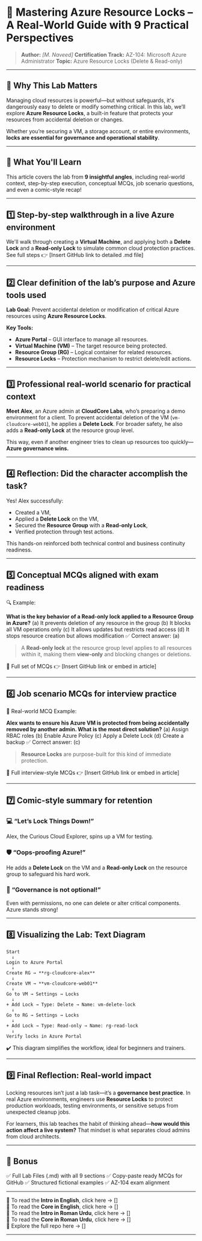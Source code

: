 # 🔐 Mastering Azure Resource Locks – A Real-World Guide with 9 Practical Perspectives

> **Author:** *\[M. Naveed]*
> **Certification Track:** AZ-104: Microsoft Azure Administrator
> **Topic:** Azure Resource Locks (Delete & Read-only)

---

## 🧭 Why This Lab Matters

Managing cloud resources is powerful—but without safeguards, it's dangerously easy to delete or modify something critical. In this lab, we’ll explore **Azure Resource Locks**, a built-in feature that protects your resources from accidental deletion or changes.

Whether you’re securing a VM, a storage account, or entire environments, **locks are essential for governance and operational stability**.

---

## 🔹 What You'll Learn

This article covers the lab from **9 insightful angles**, including real-world context, step-by-step execution, conceptual MCQs, job scenario questions, and even a comic-style recap!

---

## 1️⃣ Step-by-step walkthrough in a live Azure environment

We'll walk through creating a **Virtual Machine**, and applying both a **Delete Lock** and a **Read-only Lock** to simulate common cloud protection practices. See full steps 👉 \[Insert GitHub link to detailed .md file]

---

## 2️⃣ Clear definition of the lab’s purpose and Azure tools used

**Lab Goal:** Prevent accidental deletion or modification of critical Azure resources using **Azure Resource Locks**.

**Key Tools:**

* **Azure Portal** – GUI interface to manage all resources.
* **Virtual Machine (VM)** – The target resource being protected.
* **Resource Group (RG)** – Logical container for related resources.
* **Resource Locks** – Protection mechanism to restrict delete/edit actions.

---

## 3️⃣ Professional real-world scenario for practical context

**Meet Alex**, an Azure admin at **CloudCore Labs**, who’s preparing a demo environment for a client. To prevent accidental deletion of the VM (`vm-cloudcore-web01`), he applies a **Delete Lock**. For broader safety, he also adds a **Read-only Lock** at the resource group level.

This way, even if another engineer tries to clean up resources too quickly—**Azure governance wins.**

---

## 4️⃣ Reflection: Did the character accomplish the task?

Yes! Alex successfully:

* Created a VM,
* Applied a **Delete Lock** on the VM,
* Secured the **Resource Group** with a **Read-only Lock**,
* Verified protection through test actions.

This hands-on reinforced both technical control and business continuity readiness.

---

## 5️⃣ Conceptual MCQs aligned with exam readiness

🔍 Example:

**What is the key behavior of a Read-only lock applied to a Resource Group in Azure?**
(a) It prevents deletion of any resource in the group
(b) It blocks all VM operations only
(c) It allows updates but restricts read access
(d) It stops resource creation but allows modification
✅ Correct answer: (a)

> A **Read-only lock** at the resource group level applies to all resources within it, making them **view-only** and blocking changes or deletions.

🧠 Full set of MCQs 👉 \[Insert GitHub link or embed in article]

---

## 6️⃣ Job scenario MCQs for interview practice

🎯 Real-world MCQ Example:

**Alex wants to ensure his Azure VM is protected from being accidentally removed by another admin. What is the most direct solution?**
(a) Assign RBAC roles
(b) Enable Azure Policy
(c) Apply a Delete Lock
(d) Create a backup
✅ Correct answer: (c)

> **Resource Locks** are purpose-built for this kind of immediate protection.

🧩 Full interview-style MCQs 👉 \[Insert GitHub link or embed in article]

---

## 7️⃣ Comic-style summary for retention

### 💻 “Let’s Lock Things Down!”

Alex, the Curious Cloud Explorer, spins up a VM for testing.

### 🛡️ “Oops-proofing Azure!”

He adds a **Delete Lock** on the VM and a **Read-only Lock** on the resource group to safeguard his hard work.

### 🔐 “Governance is not optional!”

Even with permissions, no one can delete or alter critical components. Azure stands strong!

---

## 8️⃣ Visualizing the Lab: Text Diagram

```
Start
  ↓
Login to Azure Portal
  ↓
Create RG → **rg-cloudcore-alex**
  ↓
Create VM → **vm-cloudcore-web01**
  ↓
Go to VM → Settings → Locks
  ↓
+ Add Lock → Type: Delete → Name: vm-delete-lock
  ↓
Go to RG → Settings → Locks
  ↓
+ Add Lock → Type: Read-only → Name: rg-read-lock
  ↓
Verify locks in Azure Portal
```

✔️ This diagram simplifies the workflow, ideal for beginners and trainers.

---

## 9️⃣ Final Reflection: Real-world impact

Locking resources isn’t just a lab task—it’s a **governance best practice**. In real Azure environments, engineers use **Resource Locks** to protect production workloads, testing environments, or sensitive setups from unexpected cleanup jobs.

For learners, this lab teaches the habit of thinking ahead—**how would this action affect a live system?** That mindset is what separates cloud admins from cloud architects.

---

## 🎁 Bonus

✅ Full Lab Files (.md) with all 9 sections
✅ Copy-paste ready MCQs for GitHub
✅ Structured fictional examples
✅ AZ-104 exam alignment

---

📘 To read the **Intro in English**, click here → []  
📘 To read the **Core in English**, click here → []  
📘 To read the **Intro in Roman Urdu**, click here → []  
📘 To read the **Core in Roman Urdu**, click here → []  
📂 Explore the full repo here → []

---

